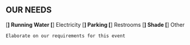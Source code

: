 ## OUR NEEDS
[__] Running Water
[__] Electricity
[__] Parking
[__] Restrooms
[__] Shade
[__] Other

    Elaborate on our requirements for this event

